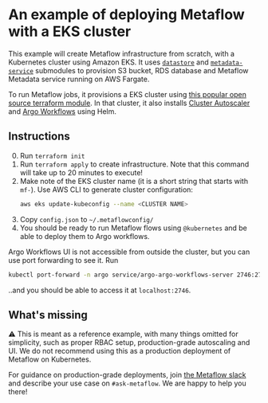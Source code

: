 # An example of deploying Metaflow with a EKS cluster

This example will create Metaflow infrastructure from scratch, with a Kubernetes cluster using Amazon EKS. It uses [`datastore`](../../modules/datastore/) and [`metadata-service`](../../modules/metadata-service/) submodules to provision S3 bucket, RDS database and Metaflow Metadata service running on AWS Fargate.

To run Metaflow jobs, it provisions a EKS cluster using [this popular open source terraform module](https://registry.terraform.io/modules/terraform-aws-modules/eks/aws/latest). In that cluster, it also installs [Cluster Autoscaler](https://github.com/kubernetes/autoscaler/tree/master/cluster-autoscaler) and [Argo Workflows](https://argoproj.github.io/argo-workflows/) using Helm.

## Instructions

0. Run `terraform init`
1. Run `terraform apply` to create infrastructure. Note that this command will take up to 20 minutes to execute!
2. Make note of the EKS cluster name (it is a short string that starts with `mf-`). Use AWS CLI to generate cluster configuration:
    ```bash
    aws eks update-kubeconfig --name <CLUSTER NAME>
    ```
2. Copy `config.json` to `~/.metaflowconfig/`
3. You should be ready to run Metaflow flows using `@kubernetes`
and be able to deploy them to Argo workflows.

Argo Workflows UI is not accessible from outside the cluster, but you can use port forwarding to see it. Run
```bash
kubectl port-forward -n argo service/argo-argo-workflows-server 2746:2746
```
..and you should be able to access it at `localhost:2746`.

## What's missing

⚠️ This is meant as a reference example, with many things omitted for simplicity, such as proper RBAC setup, production-grade autoscaling and UI. We do not recommend using this as a production deployment of Metaflow on Kubernetes.

For guidance on production-grade deployments, join [the Metaflow slack](http://slack.outerbounds.co) and describe your use case on `#ask-metaflow`. We are happy to help you there!

